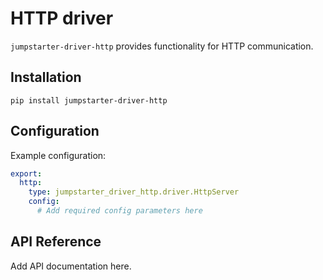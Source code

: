 # HTTP driver

`jumpstarter-driver-http` provides functionality for HTTP communication.

## Installation

```shell
pip install jumpstarter-driver-http
```

## Configuration

Example configuration:

```yaml
export:
  http:
    type: jumpstarter_driver_http.driver.HttpServer
    config:
      # Add required config parameters here
```

## API Reference

Add API documentation here.
